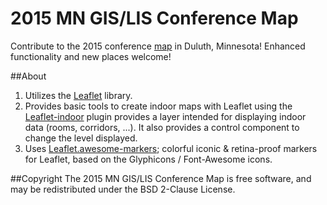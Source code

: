 2015 MN GIS/LIS Conference Map
==============

Contribute to the 2015 conference <a href="http://geospatialem.github.io/conference-map">map<a/> in Duluth, Minnesota! Enhanced functionality and new places welcome!

##About
1. Utilizes the <a href="https://github.com/Leaflet/Leaflet/">Leaflet</a> library.
2. Provides basic tools to create indoor maps with Leaflet using the <a href="https://github.com/cbaines/leaflet-indoor">Leaflet-indoor</a> plugin provides a layer intended for displaying indoor data (rooms, corridors, ...). It also provides a control component to change the level displayed.
3. Uses <a href="https://github.com/lvoogdt/Leaflet.awesome-markers">Leaflet.awesome-markers</a>; colorful iconic & retina-proof markers for Leaflet, based on the Glyphicons / Font-Awesome icons.

##Copyright
The 2015 MN GIS/LIS Conference Map is free software, and may be redistributed under the BSD 2-Clause License.
